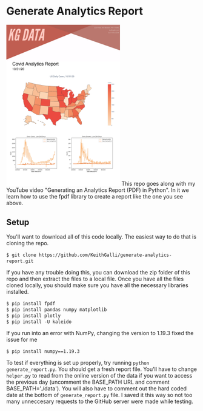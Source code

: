 # Generate Analytics Report
<img src="resources/cover_page.jpg" alt="Analytics Report" width="300"/>
This repo goes along with my YouTube video "Generating an Analytics Report (PDF) in Python". In it we learn how to use the fpdf library to create a report like the one you see above.

## Setup
You'll want to download all of this code locally. The easiest way to do that is cloning the repo.
```
$ git clone https://github.com/KeithGalli/generate-analytics-report.git
```
If you have any trouble doing this, you can download the zip folder of this repo and then extract the files to a local file. Once you have all the files cloned locally, you should make sure you have all the necessary libraries installed.
```
$ pip install fpdf
$ pip install pandas numpy matplotlib
$ pip install plotly
$ pip install -U kaleido
```
If you run into an error with NumPy, changing the version to 1.19.3 fixed the issue for me
```
$ pip install numpy==1.19.3
```
To test if everything is set up properly, try running `python generate_report.py`. You should get a fresh report file. You'll have to change `helper.py` to read from the online version of the data if you want to access the previous day (uncomment the BASE_PATH URL and comment BASE_PATH='./data'). You will also have to comment out the hard coded date at the bottom of `generate_report.py` file. I saved it this way so not too many unneccesary requests to the GitHub server were made while testing.
